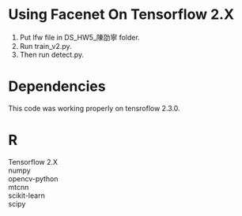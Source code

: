 # Using Facenet On Tensorflow 2.X  
  
1. Put lfw file in DS_HW5_陳劭寧 folder.  
2. Run train_v2.py.  
3. Then run detect.py.  
  
# Dependencies  
This code was working properly on tensroflow 2.3.0.  
  
# R
Tensorflow 2.X  
numpy  
opencv-python  
mtcnn  
scikit-learn  
scipy  


